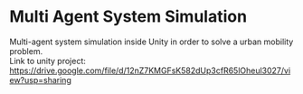 # Multi Agent System Simulation
Multi-agent system simulation inside Unity in order to solve a urban mobility problem.
<br>
Link to unity project: https://drive.google.com/file/d/12nZ7KMGFsK582dUp3cfR65lOheul3027/view?usp=sharing
